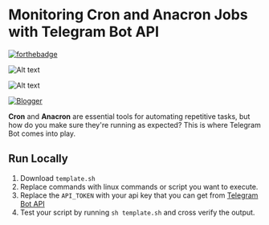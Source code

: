 # Monitoring Cron and Anacron Jobs with Telegram Bot API
[![forthebadge](https://forthebadge.com/images/featured/featured-built-with-love.svg)](https://forthebadge.com)

![Alt text](https://img.shields.io/badge/Shell_Script-121011?style=for-the-badge&logo=gnu-bash&logoColor=white)

![Alt text](https://img.shields.io/badge/Developed%20For%20Linux-FCC624?style=for-the-badge&logo=linux&logoColor=black)

[![Blogger](https://img.shields.io/badge/Blogger-FF5722?style=for-the-badge&logo=blogger&logoColor=white)](https://sudosages.blogspot.com/2024/01/monitoring-cron-and-anacron-jobs-step.html)


**Cron** and **Anacron** are essential tools for automating repetitive tasks, but how do you make sure they're running as expected? This is where Telegram Bot comes into play.


## Run Locally
1. Download `template.sh`
2. Replace commands with linux commands or script you want to execute.
3. Replace the `API_TOKEN` with your api key that you can get from [Telegram Bot API](https://core.telegram.org/bots/tutorial#obtain-your-bot-token)
4. Test your script by running `sh template.sh` and cross verify the output.
